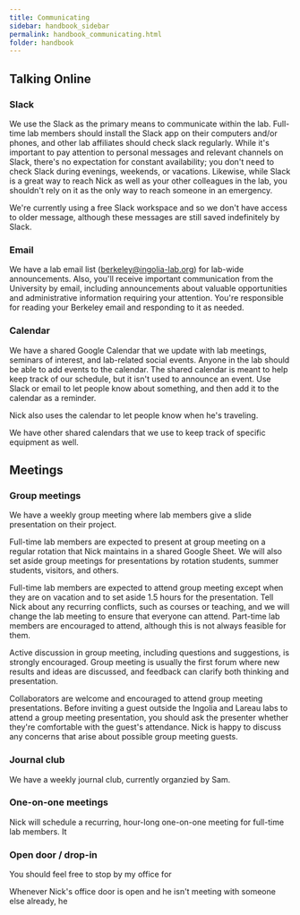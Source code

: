 ```yaml
---
title: Communicating
sidebar: handbook_sidebar
permalink: handbook_communicating.html
folder: handbook
---
```


## Talking Online

### Slack

We use the Slack as the primary means to communicate within the
lab. Full-time lab members should install the Slack app on their
computers and/or phones, and other lab affiliates should check slack
regularly. While it's important to pay attention to personal messages
and relevant channels on Slack, there's no expectation for constant
availability; you don't need to check Slack during evenings, weekends,
or vacations. Likewise, while Slack is a great way to reach Nick as
well as your other colleagues in the lab, you shouldn't rely on it as
the only way to reach someone in an emergency.

We're currently using a free Slack workspace and so we don't have
access to older message, although these messages are still saved
indefinitely by Slack.

### Email

We have a lab email list (berkeley@ingolia-lab.org) for lab-wide
announcements. Also, you'll receive important communication from the
University by email, including announcements about valuable
opportunities and administrative information requiring your
attention. You're responsible for reading your Berkeley email and
responding to it as needed.

### Calendar

We have a shared Google Calendar that we update with lab meetings,
seminars of interest, and lab-related social events. Anyone in the lab
should be able to add events to the calendar. The shared calendar is
meant to help keep track of our schedule, but it isn't used to
announce an event. Use Slack or email to let people know about
something, and then add it to the calendar as a reminder.

Nick also uses the calendar to let people know when he's traveling.

We have other shared calendars that we use to keep track of specific
equipment as well.

## Meetings

### Group meetings

We have a weekly group meeting where lab members give a slide
presentation on their project.

Full-time lab members are expected to present at group meeting on a
regular rotation that Nick maintains in a shared Google Sheet. We will
also set aside group meetings for presentations by rotation students,
summer students, visitors, and others.

Full-time lab members are expected to attend group meeting except when
they are on vacation and to set aside 1.5 hours for the
presentation. Tell Nick about any recurring conflicts, such as courses
or teaching, and we will change the lab meeting to ensure that
everyone can attend. Part-time lab members are encouraged to attend,
although this is not always feasible for them.

Active discussion in group meeting, including questions and
suggestions, is strongly encouraged. Group meeting is usually the
first forum where new results and ideas are discussed, and feedback
can clarify both thinking and presentation.

Collaborators are welcome and encouraged to attend group meeting
presentations. Before inviting a guest outside the Ingolia and Lareau
labs to attend a group meeting presentation, you should ask the
presenter whether they're comfortable with the guest's
attendance. Nick is happy to discuss any concerns that arise about
possible group meeting guests.

### Journal club

We have a weekly journal club, currently organzied by Sam. 

### One-on-one meetings

Nick will schedule a recurring, hour-long one-on-one meeting for
full-time lab members. It 

### Open door / drop-in

You should feel free to stop by my office for 

Whenever Nick's office door is open and he isn't meeting with someone
else already, he